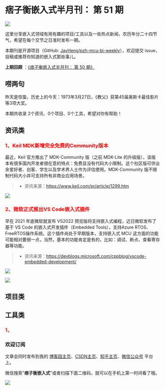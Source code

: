 # 痞子衡嵌入式半月刊： 第 51 期

![](http://henjay724.com/image/cnblogs/pzh_mcu_bi_weekly.PNG)

这里分享嵌入式领域有用有趣的项目/工具以及一些热点新闻，农历年分二十四节气，希望在每个交节之日准时发布一期。

本期刊是开源项目（GitHub: [JayHeng/pzh-mcu-bi-weekly](https://github.com/JayHeng/pzh-mcu-bi-weekly)），欢迎提交 issue，投稿或推荐你知道的嵌入式那些事儿。

**上期回顾** ：[《痞子衡嵌入式半月刊： 第 50 期》](https://www.cnblogs.com/henjay724/p/15973021.html)

## 唠两句

昨天是惊蛰，历史上的今天：1973年3月27日，《教父》获第45届奥斯卡最佳影片等3项大奖。

本期共收录 2个资讯、0个项目、0个工具，希望对你有帮助！

## 资讯类

### <font color="red">1、Keil MDK新增完全免费的Community版本</font>

最近，Keil 官方推出了 MDK-Community 版（之前 MDK-Lite 的升级版），该版本有很多国内开发者很在意的特点：免费且没有代码大小限制。这个社区版可供业余爱好者、创客、学生以及学术界人士作为评估使用。MDK-Community 版不限制代码大小并可支持所有非商业应用场景。  

> * 资讯来源：https://www.keil.com/pr/article/1299.htm

![](http://henjay724.com/image/biweekly20220327/Keil_MDK_Community.PNG)

### <font color="red">2、微软正式推出VS Code嵌入式插件</font>

早在 2021 年底微软就宣布 VS2022 预览版将支持嵌入式编程，近日微软发布了基于 VS Code 的嵌入式开发插件（Embedded Tools），支持Azure RTOS、FreeRTOS操作系统。这个插件尚处于早期版本，支持嵌入式 MCU 这方面的功能可能相对要弱一点，当然，基本的功能肯定是有的，比如：调试、断点、查看寄存器等功能。  

> * 资讯来源：https://devblogs.microsoft.com/cppblog/vscode-embedded-development/

![](http://henjay724.com/image/biweekly20220327/vsc_embedded_tools.png)

![](http://henjay724.com/image/biweekly20220327/vscode_embedded.png)

## 项目类



## 工具类

### <font color="red">1、</font>


### 欢迎订阅

文章会同时发布到我的 [博客园主页](https://www.cnblogs.com/henjay724/)、[CSDN主页](https://blog.csdn.net/henjay724)、[知乎主页](https://www.zhihu.com/people/henjay724)、[微信公众号](http://weixin.sogou.com/weixin?type=1&query=痞子衡嵌入式) 平台上。

微信搜索"__痞子衡嵌入式__"或者扫描下面二维码，就可以在手机上第一时间看了哦。

![](http://henjay724.com/image/github/pzhMcu_qrcode_258x258.jpg)

